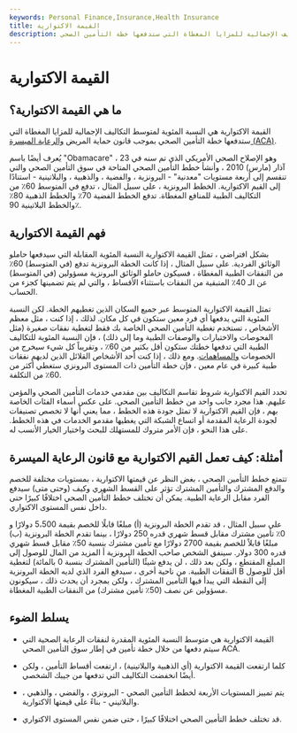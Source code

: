 ```yaml
---
keywords: Personal Finance,Insurance,Health Insurance
title: القيمة الاكتوارية
description: القيمة الاكتوارية هي النسبة المئوية لمتوسط التكاليف الإجمالية للمزايا المغطاة التي ستدفعها خطة التأمين الصحي.
---
```


# القيمة الاكتوارية
## ما هي القيمة الاكتوارية؟

القيمة الاكتوارية هي النسبة المئوية لمتوسط التكاليف الإجمالية للمزايا المغطاة التي ستدفعها خطة التأمين الصحي بموجب قانون حماية المريض [والرعاية الميسرة (ACA)](/affordable-care-act).

يُعرف أيضًا باسم "Obamacare" ، وهو الإصلاح الصحي الأمريكي الذي تم سنه في 23 آذار (مارس) 2010 ، وأنشأ خطط التأمين الصحي المتاحة في سوق التأمين الصحي والتي تنقسم إلى أربعة مستويات "معدنية" - البرونزية ، والفضية ، والذهبية ، والبلاتينية - استنادًا إلى القيم الاكتوارية. الخطط البرونزية ، على سبيل المثال ، تدفع في المتوسط 60٪ من التكاليف الطبية للمنافع المغطاة. تدفع الخطط الفضية 70٪ والخطط الذهبية 80٪ والخطط البلاتينية 90٪.

## فهم القيمة الاكتوارية

بشكل افتراضي ، تمثل القيمة الاكتوارية النسبة المئوية المقابلة التي سيدفعها حاملو الوثائق الفردية. على سبيل المثال ، إذا كانت الخطة البرونزية تدفع (في المتوسط) 60٪ من النفقات الطبية المغطاة ، فسيكون حاملو الوثائق البرونزية مسؤولين (في المتوسط) عن الـ 40٪ المتبقية من النفقات باستثناء الأقساط ، والتي لم يتم تضمينها كجزء من الحساب.

تمثل القيمة الاكتوارية المتوسط عبر جميع السكان الذين تغطيهم الخطة. لكن النسبة المئوية التي يدفعها أي فرد معين ستكون في كل مكان. لذلك ، إذا كنت ، مثل معظم الأشخاص ، تستخدم تغطية التأمين الصحي الخاصة بك فقط لتغطية نفقات صغيرة (مثل الفحوصات والاختبارات والوصفات الطبية وما إلى ذلك) ، فإن النسبة المئوية للتكاليف الطبية التي تدفعها خطتك ستكون أقل بكثير من 60٪ ، وتقريباً كل شيء سيخرج من الخصومات [والمساهمات](/copay). ومع ذلك ، إذا كنت أحد الأشخاص القلائل الذين لديهم نفقات طبية كبيرة في عام معين ، فإن خطة التأمين ذات المستوى البرونزي ستغطي أكثر من 60٪ من التكلفة.

تحدد القيم الاكتوارية شروط تقاسم التكاليف بين مقدمي خدمات التأمين الصحي والمؤمن عليهم. هذا مجرد جانب واحد من خطط التأمين الصحي. على عكس أسماء الفئات الخاصة بهم ، فإن القيم الاكتوارية لا تمثل جودة هذه الخطط ، مما يعني أنها لا تخصص تصنيفات لجودة الرعاية المقدمة أو اتساع الشبكة التي يغطيها مقدمو الخدمات في هذه الخطط. على هذا النحو ، فإن الأمر متروك للمستهلك للبحث واختيار الخيار الأنسب له.

## أمثلة: كيف تعمل القيم الاكتوارية مع قانون الرعاية الميسرة

تتمتع خطط التأمين الصحي ، بغض النظر عن قيمتها الاكتوارية ، بمستويات مختلفة للخصم والدفع المشترك والتأمين المشترك تؤثر على القسط الشهري وكيف (وحتى متى) سيدفع الفرد مقابل الرعاية الطبية. يمكن أن تختلف خطط التأمين الصحي اختلافًا كبيرًا حتى داخل نفس المستوى الاكتواري.

على سبيل المثال ، قد تقدم الخطة البرونزية (أ) مبلغًا قابلًا للخصم بقيمة 5،500 دولارًا و 0٪ تأمين مشترك مقابل قسط شهري قدره 250 دولارًا ، بينما تقدم الخطة البرونزية (ب) مبلغًا قابلاً للخصم بقيمة 2700 دولارًا مع تأمين مشترك بنسبة 50٪ مقابل قسط شهري قدره 300 دولار. سينفق الشخص صاحب الخطة البرونزية أ المزيد من المال للوصول إلى المبلغ المقتطع ، ولكن بعد ذلك ، لن يدفع شيئًا (التأمين المشترك بنسبة 0 بالمائة) لتغطية النفقات الطبية. من ناحية أخرى ، سيدفع الفرد الذي لديه الخطة البرونزية B أقل للوصول إلى النقطة التي يبدأ فيها التأمين المشترك ، ولكن بمجرد أن يحدث ذلك ، سيكونون مسؤولين عن نصف (50٪ تأمين مشترك) من النفقات الطبية المغطاة.

## يسلط الضوء

- القيمة الاكتوارية هي متوسط النسبة المئوية المقدرة لنفقات الرعاية الصحية التي سيتم دفعها من خلال خطة تأمين في إطار سوق التأمين الصحي ACA.

- كلما ارتفعت القيمة الاكتوارية (أي الذهبية والبلاتينية) ، ارتفعت أقساط التأمين ، ولكن أيضًا انخفضت التكاليف التي تدفعها من جيبك الشخصي.

- يتم تمييز المستويات الأربعة لخطط التأمين الصحي - البرونزي ، والفضي ، والذهبي ، والبلاتيني - بناءً على قيمتها الاكتوارية.

- قد تختلف خطط التأمين الصحي اختلافًا كبيرًا ، حتى ضمن نفس المستوى الاكتواري.

